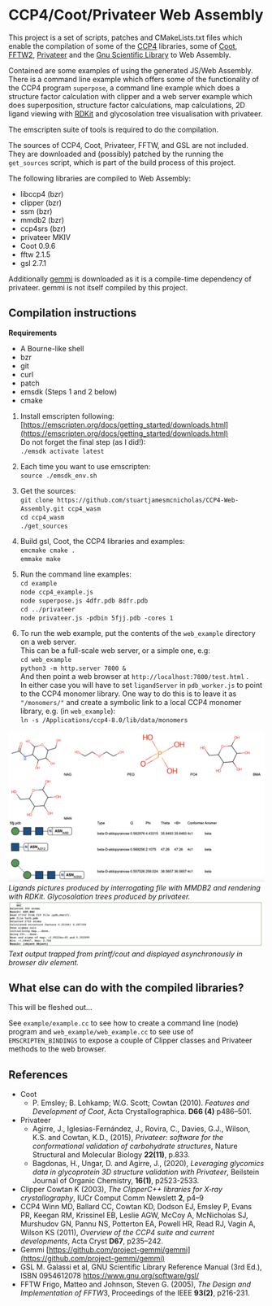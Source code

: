 # CCP4/Coot/Privateer Web Assembly

This project is a set of scripts, patches and CMakeLists.txt files
which enable the compilation of  some of the [CCP4](https://www.ccp4.ac.uk/) libraries, some of [Coot](https://www2.mrc-lmb.cam.ac.uk/personal/pemsley/coot/), [FFTW2](https://www.fftw.org/), [Privateer](https://github.com/glycojones/privateer) and the [Gnu Scientific Library](https://www.gnu.org/software/gsl/) to Web Assembly. 

Contained are some examples of using the generated JS/Web 
Assembly. There is a command line example which offers some of the functionality of the CCP4 program `superpose`, a command line example which does a structure factor calculation with clipper
and a web server example which does superposition, structure
factor calculations, map calculations, 2D ligand viewing with
[RDKit](https://github.com/rdkit/rdkit/tree/master/Code/MinimalLib) and glycosolation tree visualisation with privateer.

The emscripten suite of tools is required to do the
compilation.

The sources of CCP4, Coot, Privateer, FFTW, and GSL are not included. They are downloaded and (possibly) patched by the running
the `get_sources` script, which is part of the build process of this project.

The following libraries are compiled to Web Assembly:
* libccp4 (bzr)
* clipper (bzr)
* ssm (bzr)
* mmdb2 (bzr)
* ccp4srs (bzr)
* privateer MKIV
* Coot 0.9.6
* fftw 2.1.5
* gsl 2.7.1

Additionally [gemmi](https://github.com/project-gemmi/gemmi) is downloaded as it is a compile-time dependency of privateer. gemmi is
not itself compiled by this project.

## **Compilation instructions**

**Requirements** 

* A Bourne-like shell
* bzr
* git
* curl
* patch
* emsdk (Steps 1 and 2 below)
* cmake

1. Install emscripten following:  
[https://emscripten.org/docs/getting_started/downloads.html](https://emscripten.org/docs/getting_started/downloads.html)  
Do not forget the final step (as I did!):  
`./emsdk activate latest`

2. Each time you want to use emscripten:  
`source ./emsdk_env.sh`

3. Get the sources:  
`git clone https://github.com/stuartjamesmcnicholas/CCP4-Web-Assembly.git ccp4_wasm`  
`cd ccp4_wasm`  
`./get_sources`

4. Build gsl, Coot, the CCP4 libraries and examples:  
`emcmake cmake .`  
`emmake make`

5. Run the command line examples:  
`cd example`  
`node ccp4_example.js`  
`node superpose.js 4dfr.pdb 8dfr.pdb`  
`cd ../privateer`  
`node privateer.js -pdbin 5fjj.pdb -cores 1`

6. To run the web example, put the contents of the `web_example` directory on a web server.  
This can be a full-scale web server, or a simple one, e.g:  
`cd web_example`  
`python3 -m http.server 7800 &`  
And then point a web browser at `http://localhost:7800/test.html` .  
In either case you will have to set `ligandServer` in `pdb_worker.js` to point to the CCP4 monomer library. One way to do this is to leave it as `"/monomers/"` and create a symbolic link to a local CCP4 monomer library, e.g. (in `web_example`):  
`ln -s /Applications/ccp4-8.0/lib/data/monomers`

![Web example ligands and glycotrees](web_example/screenshot.png)
*Ligands pictures produced by interrogating file with MMDB2 and rendering with RDKit. Glycosolation trees produced by privateer.*
![Web example text output](web_example/screenshot_text.png)
*Text output trapped from printf/cout and displayed asynchronously in browser div element.*

## **What else can do with the compiled libraries?**

This will be fleshed out...

See `example/example.cc` to see how to create a command line (node) program
and `web_example/web_example.cc` to see use of `EMSCRIPTEN_BINDINGS` to expose a couple of Clipper classes
and Privateer methods to the web browser.

## **References**

* Coot
    * P. Emsley; B. Lohkamp; W.G. Scott; Cowtan (2010). *Features and Development of Coot*, Acta Crystallographica. **D66 (4)** p486–501.
* Privateer
    * Agirre, J., Iglesias-Fernández, J., Rovira, C., Davies, G.J., Wilson, K.S. and Cowtan, K.D., (2015), *Privateer: software for the conformational validation of carbohydrate structures*, Nature Structural and Molecular Biology **22(11)**, p.833.
    * Bagdonas, H., Ungar, D. and Agirre, J., (2020), *Leveraging glycomics data in glycoprotein 3D structure validation with Privateer*, Beilstein Journal of Organic Chemistry, **16(1)**, p2523-2533.
* Clipper
  Cowtan K (2003), *The ClipperC++ libraries for X‐ray crystallography*, IUCr Comput Comm Newslett **2**, p4–9
* CCP4
  Winn MD, Ballard CC, Cowtan KD, Dodson EJ, Emsley P, Evans PR, Keegan RM, Krissinel EB, Leslie AGW, McCoy A, McNicholas SJ, Murshudov GN, Pannu NS, Potterton EA, Powell HR, Read RJ, Vagin A, Wilson KS (2011), *Overview of the CCP4 suite and current developments*, Acta Cryst **D67**, p235–242. 
* Gemmi
   [https://github.com/project-gemmi/gemmi](https://github.com/project-gemmi/gemmi)
* GSL
    M. Galassi et al, GNU Scientific Library Reference Manual (3rd Ed.), ISBN 0954612078
  https://www.gnu.org/software/gsl/
* FFTW
    Frigo, Matteo and Johnson, Steven G. (2005), *The Design and Implementation of FFTW*3, Proceedings of the IEEE **93(2)**, p216-231.
